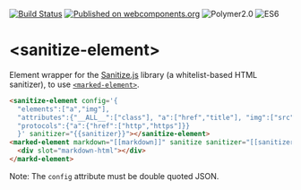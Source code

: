 [![Build Status](https://travis-ci.org/howking/sanitize-element.svg?branch=master)](https://travis-ci.org/howking/sanitize-element)
[![Published on webcomponents.org](https://img.shields.io/badge/webcomponents.org-published-blue.svg)](https://www.webcomponents.org/element/howking/sanitize-element)
![Polymer2.0](https://img.shields.io/badge/Polymer-2.0-blue.svg)
![ES6](https://img.shields.io/badge/es-6-red.svg)

# &lt;sanitize-element&gt;

Element wrapper for the [Sanitize.js](https://github.com/gbirke/Sanitize.js) library (a whitelist-based HTML sanitizer),
to use [`<marked-element>`](https://github.com/polymerelements/marked-element).

<!--
```
<custom-element-demo>
  <template>
    <script src="../webcomponentsjs/webcomponents-lite.js"></script>
    <link rel="import" href="../marked-element/marked-element.html">
    <script src="https://cdn.rawgit.com/gbirke/Sanitize.js/master/lib/sanitize.js"></script>
    <link rel="import" href="sanitize-element.html">
    <dom-bind>
      <template is="dom-bind">
        <style>.logo { width: 32px; }</style>
        <sanitize-element config='{
                                   "elements": ["img"],
                                   "attributes":{"img":["class","src"]},
                                   "protocols":{"img":{"src":["https"]}}
                                   }' sanitizer="{{sanitizer}}"></sanitize-element>
        <marked-element sanitize sanitizer="[[sanitizer]]">
          <div slot="markdown-html"></div>
          <script type="text/markdown">
Markdown Image link.

![WebComponents](https://web-components-resources.appspot.com/static/logo.svg)

You can set `class` like `<img class="logo">` and remove other attributes.

<img class="logo" onclick="alert('WebComponents')" src="https://web-components-resources.appspot.com/static/logo.svg">

Source block is escaped.

     <img class="logo" onclick="alert('WebComponents')" src="https://web-components-resources.appspot.com/static/logo.svg">
          </script>
        </marked-element>
      </template>
    </dom-bind>
  </template>
</custom-element-demo>
```
-->

``` html
<sanitize-element config='{
  "elements":["a","img"],
  "attributes":{"__ALL__":["class"], "a":["href","title"], "img":["src"]},
  "protocols":{"a":{"href":["http","https"]}}
  }' sanitizer="{{sanitizer}}"></sanitize-element>
<marked-element markdown="[[markdown]]" sanitize sanitizer="[[sanitizer]]">
  <div slot="markdown-html"></div>
</markd-element>
```

Note: The `config` attribute must be double quoted JSON.
